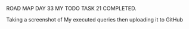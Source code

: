 ROAD MAP DAY 33 MY TODO TASK 21 COMPLETED.

Taking a screenshot of My executed queries then uploading it to GitHub
